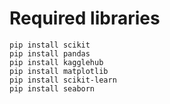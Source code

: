 # Required libraries


```
pip install scikit
pip install pandas
pip install kagglehub
pip install matplotlib
pip install scikit-learn
pip install seaborn
```